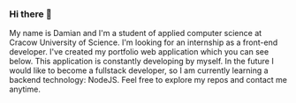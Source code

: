 ### Hi there 👋

My name is Damian and I'm a student of applied computer science at Cracow University of Science. I'm looking for an internship as a front-end developer. I've created my portfolio web application which you can see below. This application is constantly developing by myself. In the future I would like to become a fullstack developer, so I am currently learning a backend technology: NodeJS. Feel free to explore my repos and contact me anytime. 

<!--
**cees2/cees2** is a ✨ _special_ ✨ repository because its `README.md` (this file) appears on your GitHub profile.

Here are some ideas to get you started:

- 🔭 I’m currently working on ...
- 🌱 I’m currently learning ...
- 👯 I’m looking to collaborate on ...
- 🤔 I’m looking for help with ...
- 💬 Ask me about ...
- 📫 How to reach me: ...
- 😄 Pronouns: ...
- ⚡ Fun fact: ...
-->
